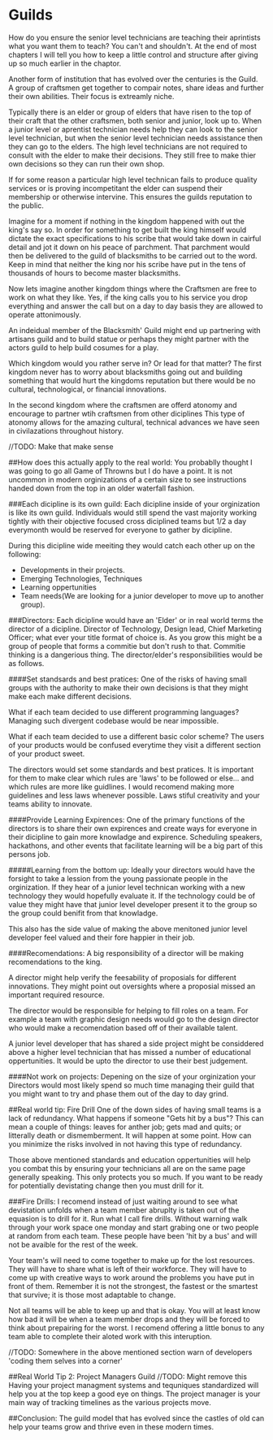 # Guilds
How do you ensure the senior level technicians are teaching their aprintists what you want them to teach? You can't and shouldn't.
At the end of most chapters I will tell you how to keep a little control and structure after giving up so much earlier in the chaptor.

Another form of institution that has evolved over the centuries is the Guild. A group of craftsmen get together to compair notes, share ideas and further their own abilities. Their focus is extreamly niche.

Typically there is an elder or group of elders that have risen to the top of their craft that the other craftsmen, both senior and junior, look up to. When a junior level or aprentist technician needs help they can look to the senior level technician, but when the senior level technician needs assistance then they can go to the elders. The high level technicians are not required to consult with the elder to make their decisions. They still free to make thier own decisions so they can run their own shop.

If for some reason a particular high level technican fails to produce quality services or is proving incompetitant the elder can suspend their membership or otherwise intervine. This ensures the guilds reputation to the public.



Imagine for a moment if nothing in the kingdom happened with out the king's say so. In order for something to get built the king himself would dictate the exact specifications to his scribe that would take down in cairful detail and jot it down on his peace of parchment. That parchment would then be delivered to the guild of blacksmiths to be carried out to the word. Keep in mind that neither the king nor his scribe have put in the tens of thousands of hours to become master blacksmiths.

Now lets imagine another kingdom things where the Craftsmen are free to work on what they like. Yes, if the king calls you to his service you drop everything and answer the call but on a day to day basis they are allowed to operate attonimously.

An indeidual member of the Blacksmith' Guild might end up partnering with artisans guild and to build statue or perhaps they might partner with the actors guild to help build cosumes for a play.

Which kingdom would you rather serve in? Or lead for that matter? The first kingdom never has to worry about blacksmiths going out and building something that would hurt the kingdoms reputation but there would be no cultural, technological, or financial innovations.

In the second kingdom where the craftsmen are offerd atonomy and encourage to partner wtih craftsmen from other diciplines
This type of atonomy allows for the amazing cultural, technical advances we have seen in civilazations throughout history.

//TODO: Make that make sense




##How does this actually apply to the real world:
You probablly thought I was going to go all Game of Throwns but I do have a point. It is not uncommon in modern orginizations of a certain size to see instructions handed down from the top in an older waterfall fashion.

###Each dicipline is its own guild:
Each dicipline inside of your orginization is like its own guild. Individuals would still spend the vast majority working tightly with their objective focused cross diciplined teams but 1/2 a day everymonth would be reserved for everyone to gather by dicipline.

During this dicipline wide meeiting they would catch each other up on the following:

* Developments in their projects.
* Emerging Technologies, Techniques
* Learning oppertunities
* Team needs(We are looking for a junior developer to move up to another group).



###Directors:
Each dicipline would have an 'Elder' or in real world terms the director of a dicipline. Director of Technology, Design lead, Chief Marketing Officer; what ever your title format of choice is. As you grow this might be a group of people that forms a commitie but don't rush to that. Commitie thinking is a dangerious thing. The director/elder's responsibilities would be as follows.

####Set standsards and best pratices:
One of the risks of having small groups with the authority to make their own decisions is that they might make each make different decisions.

What if each team decided to use different programming languages? Managing such divergent codebase would be near impossible.

What if each team decided to use a different basic color scheme? The users of your products would be confused everytime they visit a different section of your product sweet.

The directors would set some standards and best pratices. It is important for them to make clear which rules are 'laws' to be followed or else... and which rules are more like guidlines. I would recomend making more guidelines and less laws whenever possible. Laws stiful creativity and your teams ability to innovate.

####Provide Learning Expirences:
One of the primary functions of the directors is to share their own expirences and create ways for everyone in their dicipline to gain more knowladge and expirence. Scheduling speakers, hackathons, and other events that facilitate learning will be a big part of this persons job.

#####Learning from the bottom up:
Ideally your directors would have the forsight to take a lession from the young passionate people in the orginization. If they hear of a junior level technican working with a new technology they would hopefully evaluate it. If the technology could be of value they might have that junior level developer present it to the group so the group could benifit from that knowladge.

This also has the side value of making the above menitoned junior level developer feel valued and their fore happier in their job.

####Recomendations:
A big responsibility of a director will be making recomendations to the king.

A director might help verify the feesability of proposials for different innovations. They might point out oversights where a proposial missed an important required resource.

The director would be responsible for helping to fill roles on a team. For example a team with graphic design needs would go to the design director who would make a recomendation based off of their available talent.

A junior level developer that has shared a side project might be considdered above a higher level technician that has missed a number of educational oppertunities. It would be upto the director to use their best judgement.

####Not work on projects:
Depening on the size of your orginization your Directors would most likely spend so much time managing their guild that you might want to try and phase them out of the day to day grind.






##Real world tip: Fire Drill
One of the down sides of having small teams is a lack of redundancy. What happens if someone "Gets hit by a bus"? This can mean a couple of things: leaves for anther job; gets mad and quits; or litterally death or dismemberment. It will happen at some point. How can you minimize the risks involved in not having this type of redundancy.

Those above mentioned standards and education oppertunities will help you combat this by ensuring your technicians all are on the same page generally speaking. This only protects you so much. If you want to be ready for potentially devistating change then you must drill for it.

###Fire Drills:
I recomend instead of just waiting around to see what devistation unfolds when a team member abruplty is taken out of the equasion is to drill for it. Run what I call fire drills. Without warning walk through your work space one monday and start grabing one or two people at random from each team. These people have been 'hit by a bus' and will not be avaible for the rest of the week.

Your team's will need to come together to make up for the lost resources. They will have to share what is left of their workforce. They will have to come up with creative ways to work around the problems you have put in front of them. Remember it is not the strongest, the fastest or the smartest that survive; it is those most adaptable to change.

Not all teams will be able to keep up and that is okay. You will at least know how bad it will be when a team member drops and they will be forced to think about prepairing for the worst. I recomend offering a little bonus to any team able to complete their aloted work with this interuption.

//TODO: Somewhere in the above mentioned section warn of developers 'coding them selves into a corner'

##Real World Tip 2: Project Managers Guild
//TODO: Might remove this
Having your project managment systems and tequniques standardized will help you at the top keep a good eye on things. The project manager is your main way of tracking timelines as the various projects move.


##Conclusion:
The guild model that has evolved since the castles of old can help your teams grow and thrive even in these modern times.
